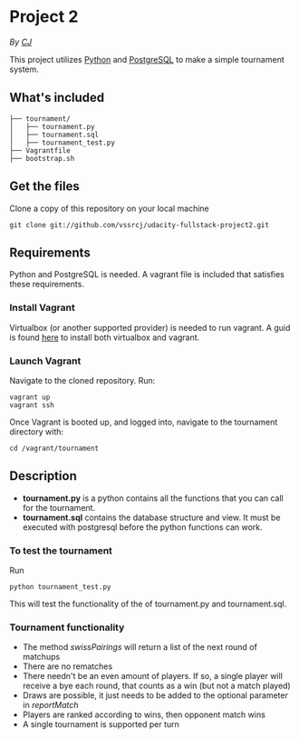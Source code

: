 # Project 2

*By [CJ](https://github.com/vssrcj)*

This project utilizes [Python](www.python.org) and [PostgreSQL](www.postgresql.org) to make a simple tournament system.

## What's included

```
├── tournament/
│   ├── tournament.py
│   ├── tournament.sql
│   ├── tournament_test.py
├── Vagrantfile
├── bootstrap.sh
```

## Get the files

Clone a copy of this repository on your local machine

```
git clone git://github.com/vssrcj/udacity-fullstack-project2.git
```

## Requirements

Python and PostgreSQL is needed.  A vagrant file is included that satisfies these requirements.

### Install Vagrant

Virtualbox (or another supported provider) is needed to run vagrant.
A guid is found [here](www.udacity.com/wiki/ud197/install-vagrant) to install both virtualbox and vagrant.

### Launch Vagrant

Navigate to the cloned repository.
Run:
```
vagrant up
vagrant ssh
```

Once Vagrant is booted up, and logged into, navigate to the tournament directory with:
```
cd /vagrant/tournament
```

Description
-----------

* **tournament.py** is a python contains all the functions that you can call for the tournament.
* **tournament.sql** contains the database structure and view.  It must be executed with postgresql before the python functions can work.

### To test the tournament

Run
```
python tournament_test.py
```
This will test the functionality of the of tournament.py and tournament.sql.

### Tournament functionality

* The method *swissPairings* will return a list of the next round of matchups
* There are no rematches
* There needn't be an even amount of players.  If so, a single player will receive
  a bye each round, that counts as a win (but not a match played)
* Draws are possible, it just needs to be added to the optional parameter in *reportMatch*
* Players are ranked according to wins, then opponent match wins
* A single tournament is supported per turn
